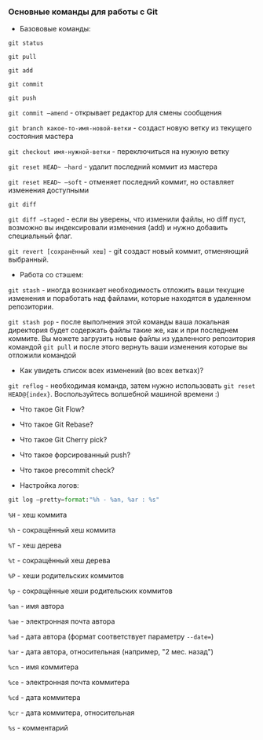 ### Основные команды для работы с Git

* Базововые команды:

`git status`

`git pull`

`git add`

`git commit`

`git push`

`git commit —amend` - открывает редактор для смены сообщения

`git branch какое-то-имя-новой-ветки` - создаст новую ветку из текущего состояния мастера

`git checkout имя-нужной-ветки` - переключиться на нужную ветку

`git reset HEAD~ —hard` - удалит последний коммит из мастера

`git reset HEAD~ —soft` - отменяет последний коммит, но оставляет изменения доступными

`git diff`

`git diff —staged` - если вы уверены, что изменили файлы, но diff пуст, возможно вы индексировали изменения (add) и нужно добавить специальный флаг.
 
`git revert [сохранённый хеш]` - git создаст новый коммит, отменяющий выбранный. 

* Работа со стэшем:

`git stash` - иногда возникает необходимость отложить ваши текущие изменения и поработать над файлами, которые находятся в удаленном репозитории.

`git stash pop` - после выполнения этой команды ваша локальная директория будет содержать файлы такие же, как и при последнем коммите. 
Вы можете загрузить новые файлы из удаленного репозитория командой `git pull` и после этого вернуть ваши изменения которые вы отложили командой

* Как увидеть список всех изменений (во всех ветках)?

`git reflog` - необходимая команда, затем нужно использовать `git reset HEAD@{index}`. Воспользуйтесь волшебной машиной времени :)

* Что такое Git Flow?


* Что такое Git Rebase?


* Что такое Git Cherry pick?


* Что такое форсированный push?


* Что такое precommit check?


* Настройка логов:

```python
git log —pretty=format:"%h - %an, %ar : %s"
```

`%H` - хеш коммита

`%h` - сокращённый хеш коммита

`%T` - хеш дерева

`%t` - сокращённый хеш дерева

`%P` - хеши родительских коммитов

`%p` - сокращённые хеши родительских коммитов

`%an` - имя автора

`%ae` - электронная почта автора

`%ad` - дата автора (формат соответствует параметру `--date=`)

`%ar` - дата автора, относительная (например, "2 мес. назад")

`%cn` - имя коммитера

`%ce` - электронная почта коммитера

`%cd` - дата коммитера

`%cr` - дата коммитера, относительная

`%s` - комментарий
